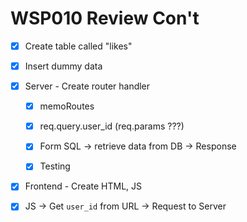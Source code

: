 # WSP010 Review Con't

- [x] Create table called "likes"

- [x] Insert dummy data

- [x] Server - Create router handler

  - [x] memoRoutes

  - [x] req.query.user_id (req.params ???)

  - [x] Form SQL -> retrieve data from DB -> Response

  - [x] Testing

- [x] Frontend - Create HTML, JS

- [x] JS -> Get `user_id` from URL -> Request to Server
